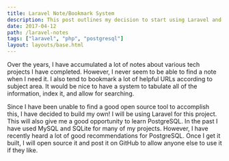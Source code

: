 ```yaml
---
title: Laravel Note/Bookmark System
description: This post outlines my decision to start using Laravel and PostgreSQL to build a documentation system.
date: 2017-04-12
path: /laravel-notes
tags: ["laravel", "php", "postgresql"]
layout: layouts/base.html
---
```


Over the years, I have accumulated a lot of notes about various tech projects I have completed. However, I never seem to be able to find a note when I need it. I also tend to bookmark a lot of helpful URLs according to subject area. It would be nice to have a system to tabulate all of the information, index it, and allow for searching.

Since I have been unable to find a good open source tool to accomplish this, I have decided to build my own! I will be using Laravel for this project. This will also give me a good opportunity to learn PostgreSQL. In the past I have used MySQL and SQLite for many of my projects. However, I have recently heard a lot of good recommendations for PostgreSQL. Once I get it built, I will open source it and post it on GitHub to allow anyone else to use it if they like.
